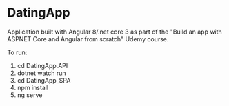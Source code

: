 # DatingApp
Application built with Angular 8/.net core 3 as part of the "Build an app with ASPNET Core and Angular from scratch" Udemy course.

To run:
1. cd DatingApp.API
2. dotnet watch run
3. cd DatingApp_SPA
4. npm install
5. ng serve
